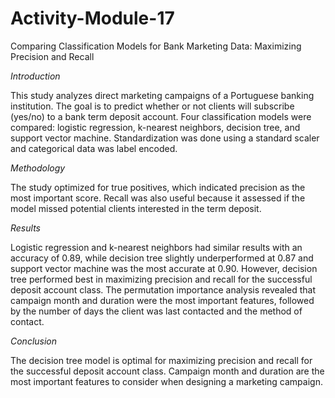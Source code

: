 # Activity-Module-17

Comparing Classification Models for Bank Marketing Data: Maximizing Precision and Recall

*Introduction*

This study analyzes direct marketing campaigns of a Portuguese banking institution. The goal is to predict whether or not clients will subscribe (yes/no) to a bank term deposit account. Four classification models were compared: logistic regression, k-nearest neighbors, decision tree, and support vector machine. Standardization was done using a standard scaler and categorical data was label encoded.

*Methodology*

The study optimized for true positives, which indicated precision as the most important score. Recall was also useful because it assessed if the model missed potential clients interested in the term deposit.

*Results*

Logistic regression and k-nearest neighbors had similar results with an accuracy of 0.89, while decision tree slightly underperformed at 0.87 and support vector machine was the most accurate at 0.90. However, decision tree performed best in maximizing precision and recall for the successful deposit account class. The permutation importance analysis revealed that campaign month and duration were the most important features, followed by the number of days the client was last contacted and the method of contact.

*Conclusion*

The decision tree model is optimal for maximizing precision and recall for the successful deposit account class. Campaign month and duration are the most important features to consider when designing a marketing campaign.
